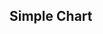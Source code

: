 ## Simple Chart

<div data-options='examples.sigmoid' style='max-width: 500px' data-height='80%' data-viz-chart></div>